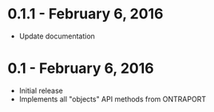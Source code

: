 # 0.1.1 - February 6, 2016

- Update documentation

# 0.1 - February 6, 2016

- Initial release
- Implements all "objects" API methods from ONTRAPORT